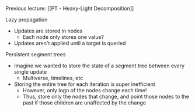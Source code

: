 Previous lecture: [[PT - Heavy-Light Decomposition]]


Lazy propagation
- Updates are stored in nodes
	- Each node only stores one value?
- Updates aren't applied until a target is queried

Persistent segment trees
- Imagine we wanted to store the state of a segment tree between every single update
	- Multiverse, timelines, etc
- Storing the entire tree for each iteration is super inefficient
	- However, only logn of the nodes change each time!
	- Thus, store only the nodes that change, and point those nodes to the past if those children are unaffected by the change